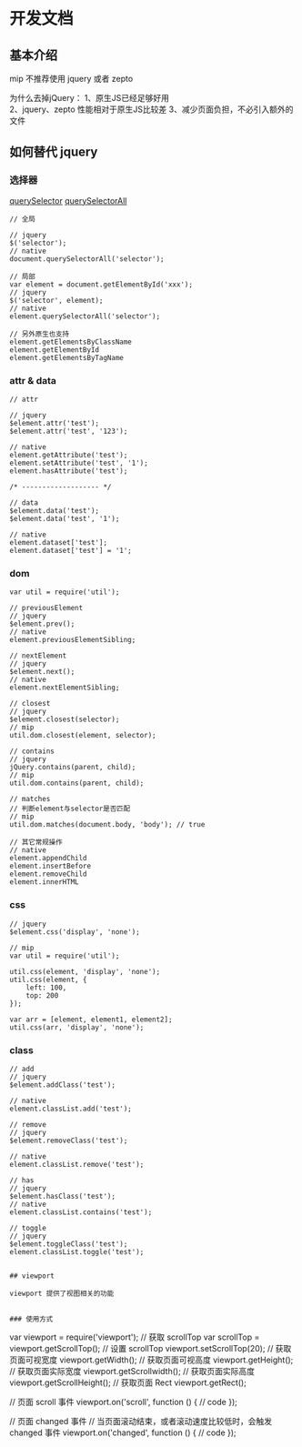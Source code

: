 # 开发文档

## 基本介绍

mip 不推荐使用 jquery 或者 zepto

为什么去掉jQuery：
1、原生JS已经足够好用  
2、jquery、zepto 性能相对于原生JS比较差
3、减少页面负担，不必引入额外的文件

## 如何替代 jquery

### 选择器

[querySelector](https://developer.mozilla.org/en-US/docs/Web/API/Document/querySelector)
[querySelectorAll](https://developer.mozilla.org/en-US/docs/Web/API/Document/querySelectorAll)

```
// 全局

// jquery
$('selector');
// native
document.querySelectorAll('selector');

// 局部
var element = document.getElementById('xxx');
// jquery
$('selector', element);
// native
element.querySelectorAll('selector');

// 另外原生也支持
element.getElementsByClassName
element.getElementById
element.getElementsByTagName

```

### attr & data

```
// attr

// jquery
$element.attr('test');
$element.attr('test', '123');

// native
element.getAttribute('test');
element.setAttribute('test', '1');
element.hasAttribute('test');

/* ------------------- */

// data
$element.data('test');
$element.data('test', '1');

// native
element.dataset['test'];
element.dataset['test'] = '1';
```

### dom

```
var util = require('util');

// previousElement
// jquery
$element.prev();
// native
element.previousElementSibling;

// nextElement
// jquery
$element.next();
// native
element.nextElementSibling;

// closest
// jquery
$element.closest(selector);
// mip
util.dom.closest(element, selector);

// contains
// jquery
jQuery.contains(parent, child);
// mip
util.dom.contains(parent, child);

// matches
// 判断element与selector是否匹配
// mip
util.dom.matches(document.body, 'body'); // true

// 其它常规操作
// native
element.appendChild
element.insertBefore
element.removeChild
element.innerHTML
```

### css
```
// jquery
$element.css('display', 'none');

// mip
var util = require('util');

util.css(element, 'display', 'none');
util.css(element, {
    left: 100,
    top: 200
});

var arr = [element, element1, element2];
util.css(arr, 'display', 'none');

```

### class

```
// add
// jquery
$element.addClass('test');

// native
element.classList.add('test');

// remove
// jquery
$element.removeClass('test');

// native
element.classList.remove('test');

// has
// jquery
$element.hasClass('test');
// native
element.classList.contains('test');

// toggle
// jquery
$element.toggleClass('test');
element.classList.toggle('test');


## viewport

viewport 提供了视图相关的功能


### 使用方式

```
var viewport = require('viewport');
// 获取 scrollTop
var scrollTop =  viewport.getScrollTop();
// 设置 scrollTop
viewport.setScrollTop(20);
// 获取页面可视宽度
viewport.getWidth();
// 获取页面可视高度
viewport.getHeight();
// 获取页面实际宽度
viewport.getScrollwidth();
// 获取页面实际高度
viewport.getScrollHeight();
// 获取页面 Rect
viewport.getRect();

// 页面 scroll 事件
viewport.on('scroll', function () {
    // code
});

// 页面 changed 事件
// 当页面滚动结束，或者滚动速度比较低时，会触发 changed 事件
viewport.on('changed', function () {
    // code
});
```




